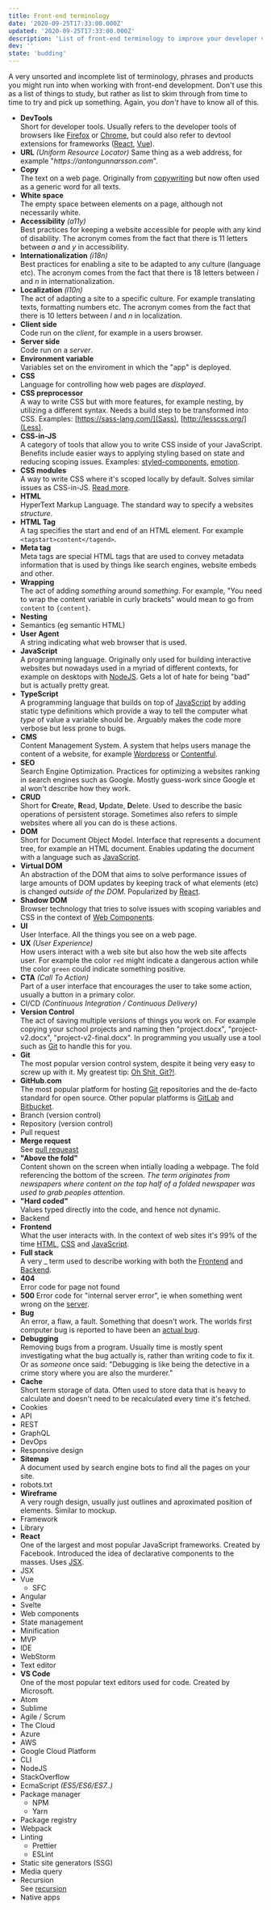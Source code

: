```yaml
---
title: Front-end terminology
date: '2020-09-25T17:33:00.000Z'
updated: '2020-09-25T17:33:00.000Z'
description: 'List of front-end terminology to improve your developer vocabulary.'
dev: ''
state: 'budding'
---
```


A very unsorted and incomplete list of terminology, phrases and products you might run into when working with front-end development. Don't use this as a list of things to study, but rather as list to skim through from time to time to try and pick up something. Again, you _don't_ have to know all of this.

- **DevTools**  
  Short for developer tools. Usually refers to the developer tools of browsers like [Firefox](https://developer.mozilla.org/sv-SE/docs/Tools) or [Chrome](https://developers.google.com/web/tools/chrome-devtools), but could also refer to devtool extensions for frameworks ([React](https://chrome.google.com/webstore/detail/react-developer-tools/fmkadmapgofadopljbjfkapdkoienihi), [Vue](https://chrome.google.com/webstore/detail/vuejs-devtools/nhdogjmejiglipccpnnnanhbledajbpd)).
- **URL** _(Uniform Resource Locator)_
  Same thing as a web address, for example "_https://antongunnarsson.com_".
- **Copy**  
  The text on a web page. Originally from [copywriting](https://en.wikipedia.org/wiki/Copywriting) but now often used as a generic word for all texts.
- **White space**  
  The empty space between elements on a page, although not necessarily white.
- **Accessibility** _(a11y)_  
  Best practices for keeping a website accessible for people with any kind of disability. The acronym comes from the fact that there is 11 letters between _a_ and _y_ in accessibility.
- **Internationalization** _(i18n)_  
  Best practices for enabling a site to be adapted to any culture (language etc). The acronym comes from the fact that there is 18 letters between _i_ and _n_ in internationalization.
- **Localization** _(l10n)_  
  The act of adapting a site to a specific culture. For example translating texts, formatting numbers etc. The acronym comes from the fact that there is 10 letters between _l_ and _n_ in localization.
- **Client side**  
  Code run on the _client_, for example in a users browser.
- **Server side**  
  Code run on a _server_.
- **Environment variable**  
  Variables set on the enviroment in which the "app" is deployed.
- **CSS**  
  Language for controlling how web pages are _displayed_.
- **CSS preprocessor**  
  A way to write CSS but with more features, for example nesting, by utilizing a different syntax. Needs a build step to be transformed into CSS. Examples: [https://sass-lang.com/](Sass), [http://lesscss.org/](Less).
- **CSS-in-JS**  
  A category of tools that allow you to write CSS inside of your JavaScript. Benefits include easier ways to applying styling based on state and reducing scoping issues. Examples: [styled-components](https://styled-components.com/), [emotion](https://emotion.sh/).
- **CSS modules**  
  A way to write CSS where it's scoped locally by default. Solves similar issues as CSS-in-JS. [Read more](https://github.com/css-modules/css-modules).
- **HTML**  
  HyperText Markup Language. The standard way to specify a websites _structure_.
- **HTML Tag**  
  A tag specifies the start and end of an HTML element. For example `<tagstart>content</tagend>`.
- **Meta tag**  
  Meta tags are special HTML tags that are used to convey metadata information that is used by things like search engines, website embeds and other.
- **Wrapping**  
  The act of adding _something_ around _something_. For example, "You need to wrap the content variable in curly brackets" would mean to go from `content` to `{content}`.
- **Nesting**
- Semantics (eg semantic HTML)
- **User Agent**  
  A string indicating what web browser that is used.
- **JavaScript**  
  A programming language. Originally only used for building interactive websites but nowadays used in a myriad of different contexts, for example on desktops with [NodeJS](). Gets a lot of hate for being "bad" but is actually pretty great.
- **TypeScript**  
  A programming language that builds on top of [JavaScript]() by adding static type definitions which provide a way to tell the computer what _type_ of value a variable should be. Arguably makes the code more verbose but less prone to bugs.
- **CMS**  
  Content Management System. A system that helps users manage the content of a website, for example [Wordpress](https://wordpress.com/) or [Contentful](https://www.contentful.com/).
- **SEO**  
  Search Engine Optimization. Practices for optimizing a websites ranking in search engines such as Google. Mostly guess-work since Google et al won't describe how they work.
- **CRUD**  
  Short for **C**reate, **R**ead, **U**pdate, **D**elete. Used to describe the basic operations of persistent storage. Sometimes also refers to simple websites where all you can do is these actions.
- **DOM**  
  Short for Document Object Model. Interface that represents a document tree, for example an HTML document. Enables updating the document with a language such as [JavaScript]().
- **Virtual DOM**  
  An abstraction of the DOM that aims to solve performance issues of large amounts of DOM updates by keeping track of what elements (etc) is changed _outside of the DOM_. Popularized by [React]().
- **Shadow DOM**  
  Browser technology that tries to solve issues with scoping variables and CSS in the context of [Web Components]().
- **UI**  
  User Interface. All the things you see on a web page.
- **UX** _(User Experience)_  
  How users interact with a web site but also how the web site affects user. For example the color `red` might indicate a dangerous action while the color `green` could indicate something positive.
- **CTA** _(Call To Action)_  
  Part of a user interface that encourages the user to take some action, usually a button in a primary color.
- CI/CD _(Continuous Integration / Continuous Delivery)_
- **Version Control**  
  The act of saving multiple versions of things you work on. For example copying your school projects and naming then "project.docx", "project-v2.docx", "project-v2-final.docx". In programming you usually use a tool such as [Git](/#) to handle this for you.
- **Git**  
  The most popular version control system, despite it being very easy to screw up with it. My greatest tip: [Oh Shit, Git?!](https://ohshitgit.com).
- **GitHub.com**  
  The most popular platform for hosting [Git](/#) repositories and the de-facto standard for open source. Other popular platforms is [GitLab](https://gitlab.com/) and [Bitbucket](https://bitbucket.org/).
- Branch (version control)
- Repository (version control)
- Pull request
- **Merge request**  
  See [pull requeast]()
- **"Above the fold"**  
  Content shown on the screen when intially loading a webpage. The fold referencing the bottom of the screen. _The term originates from newspapers where content on the top half of a folded newspaper was used to grab peoples attention_.
- **"Hard coded"**  
  Values typed directly into the code, and hence not dynamic.
- Backend
- **Frontend**  
  What the user interacts with. In the context of web sites it's 99% of the time [HTML](/#), [CSS](/#) and [JavaScript](/#).
- **Full stack**  
  A very \_ term used to describe working with both the [Frontend](/#) and [Backend](/#).
- **404**  
  Error code for page not found
- **500**
  Error code for "internal server error", ie when something went wrong on the [server]().
- **Bug**  
  An error, a flaw, a fault. Something that doesn't work. The worlds first computer bug is reported to have been an [actual bug](https://www.nationalgeographic.org/thisday/sep9/worlds-first-computer-bug/).
- **Debugging**  
  Removing bugs from a program. Usually time is mostly spent investigating what the bug actually is, rather than writing code to fix it. Or as _someone_ once said: "Debugging is like being the detective in a crime story where you are also the murderer."
- **Cache**  
  Short term storage of data. Often used to store data that is heavy to calculate and doesn't need to be recalculated every time it's fetched.
- Cookies
- API
- REST
- GraphQL
- DevOps
- Responsive design
- **Sitemap**  
  A document used by search engine bots to find all the pages on your site.
- robots.txt
- **Wireframe**  
  A very rough design, usually just outlines and aproximated position of elements. Similar to mockup.
- Framework
- Library
- **React**  
  One of the largest and most popular JavaScript frameworks. Created by Facebook. Introduced the idea of declarative components to the masses. Uses [JSX](/#).
- JSX
- Vue
  - SFC
- Angular
- Svelte
- Web components
- State management
- Minification
- MVP
- IDE
- WebStorm
- Text editor
- **VS Code**  
  One of the most popular text editors used for code. Created by Microsoft.
- Atom
- Sublime
- Agile / Scrum
- The Cloud
- Azure
- AWS
- Google Cloud Platform
- CLI
- NodeJS
- StackOverflow
- EcmaScript _(ES5/ES6/ES7..)_
- Package manager
  - NPM
  - Yarn
- Package registry
- Webpack
- Linting
  - Prettier
  - ESLint
- Static site generators (SSG)
- Media query
- Recursion  
  See [recursion]()
- Native apps
